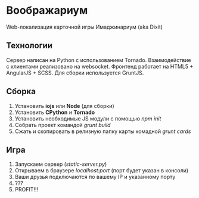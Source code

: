 # Воображариум
Web-локализация карточной игры Имаджинариум (aka Dixit)

## Технологии
Сервер написан на Python с использованием Tornado. Взаимодействие с клиентами реализовано на websocket.
Фронтенд работает на HTML5 + AngularJS + SCSS.
Для сборки используется GruntJS.

## Сборка
1. Установить __iojs__ или __Node__ (для сборки)
2. Установить __CPython__ и __Tornado__
3. Установить необходимые JS модули с помощью _npm init_
4. Собрать проект командой _grunt build_
5. Сжать и скопировать в релизную папку карты комадной _grunt cards_

## Игра
1. Запускаем сервер (_static-server.py_)
2. Открываем в браузере _localhost:port_ (порт будет указан в консоли)
3. Ваши друзья подключаются по вашему IP и указанному порту
4. ???
5. PROFIT!!!